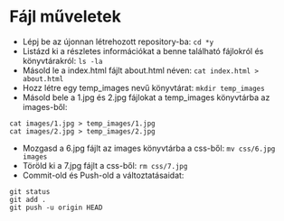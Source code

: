 # Fájl műveletek

* Lépj be az újonnan létrehozott repository-ba: `cd *y`
* Listázd ki a részletes információkat a benne található fájlokról és könyvtárakról: `ls -la`
* Másold le a index.html fájlt about.html néven: `cat index.html > about.html`
* Hozz létre egy temp_images nevű könyvtárat: `mkdir temp_images`
* Másold bele a 1.jpg és 2.jpg fájlokat a temp_images könyvtárba az images-ből: 
```
cat images/1.jpg > temp_images/1.jpg
cat images/2.jpg > temp_images/2.jpg
```
* Mozgasd a 6.jpg fájlt az images könyvtárba a css-ből: `mv css/6.jpg images`
* Töröld ki a 7.jpg fájlt a css-ből: `rm css/7.jpg`
* Commit-old és Push-old a változtatásaidat:
```git
git status
git add .
git push -u origin HEAD
```
